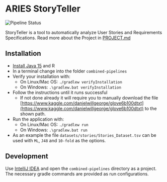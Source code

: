 # ARIES StoryTeller

![Pipeline Status](https://github.com/spanichella/ARIES-story-teller/actions/workflows/java_ci.yml/badge.svg)

StoryTeller is a tool to automatically analyze User Stories and Requirements Specifications.
Read more about the Project in [PROJECT.md](./PROJECT.md)

## Installation

* [Install Java 15](https://www.oracle.com/java/technologies/javase/jdk15-archive-downloads.html) and R
* In a terminal change into the folder `combined-pipelines`
* Verify your installation with:
  * On Linux/Mac OS: `./gradlew verifyInstallation`
  * On Windows: `.\gradlew.bat verifyInstallation`
* Follow the instructions until it runs successful
  * If not done already it will require you to manually download the file [https://www.kaggle.com/danielwillgeorge/glove6b100dtxt](https://www.kaggle.com/danielwillgeorge/glove6b100dtxt) to the shown path.
* Run the application with:
  * On Linux/Mac OS: `./gradlew run`
  * On Windows: `.\gradlew.bat run`
* As an example the file `datasets/stories/Stories_Dataset.tsv` can be used with `ML`, `J48` and `10-fold` as the options.

## Development

Use [IntelliJ IDEA](https://www.jetbrains.com/idea/) and open the `combined-pipelines` directory as a project.
The necessary gradle commands are provided as run configurations.

